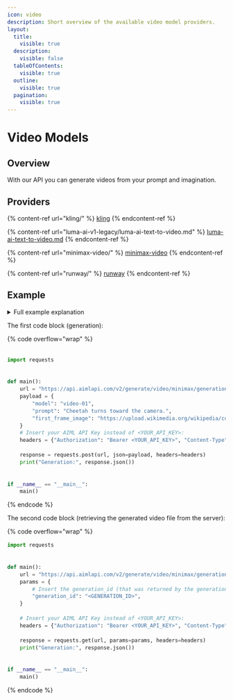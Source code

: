 ```yaml
---
icon: video
description: Short overview of the available video model providers.
layout:
  title:
    visible: true
  description:
    visible: false
  tableOfContents:
    visible: true
  outline:
    visible: true
  pagination:
    visible: true
---
```


# Video Models

## Overview

With our API you can generate videos from your prompt and imagination.

## Providers

{% content-ref url="kling/" %}
[kling](kling/)
{% endcontent-ref %}

{% content-ref url="luma-ai-v1-legacy/luma-ai-text-to-video.md" %}
[luma-ai-text-to-video.md](luma-ai-v1-legacy/luma-ai-text-to-video.md)
{% endcontent-ref %}

{% content-ref url="minimax-video/" %}
[minimax-video](minimax-video/)
{% endcontent-ref %}

{% content-ref url="runway/" %}
[runway](runway/)
{% endcontent-ref %}

## Example

<details>

<summary>Full example explanation</summary>

As an example, we will generate a video using the popular **video-01** model from the Chinese company **MiniMax**. This model, as you can verify by checking its [**API Reference**](https://docs.aimlapi.com/api-overview/video-models/minimax-video), accepts an image as input (serving as the first frame of the future video) along with a text prompt, where we can describe what should happen to this image throughout the video.

We used a publicly available [image](https://upload.wikimedia.org/wikipedia/commons/thumb/a/a9/Cheetah4.jpg/1200px-Cheetah4.jpg) from Wikimedia and described in the prompt that the cheetah turns toward the camera.

A notable feature of **video-01** model is that video generation and retrieving the final video file from the server are done through separate API calls. _(AIML API tokens are only consumed during the first step—i.e., the actual video generation.)_

You can insert the contents of each of the two code blocks into a separate Python file in your preferred development environment (or, for example, place each part in a separate cell in **Jupyter Notebook**). Replace `<YOUR_API_KEY>` in both fragments with the **AIML API Key** obtained from your [account](https://aimlapi.com/app/keys).

Next, run the first code block. If everything is set up correctly, you will see the following line in the program output (the specific numbers, of course, will vary):\
`Generation: {'generation_id': '234954179076239'}`

This means that our generation has been queued on the server.

Now, copy this numerical value (_without_ quotation marks) and insert it into the second code block, replacing `<GENERATION_ID>`. Now, we can execute the second code block to request our final video file from the server.

Processing the request on the server may take some time (usually less than a minute). If the requested file is not yet ready, the output will display the corresponding status. Try waiting a bit and rerun the second code block. _(If you're comfortable with coding, you can modify the script to perform this request inside a loop.)_

In our case, after three reruns of the second code block (waiting a total of about 20 seconds), we saw the following output:

{% code overflow="wrap" %}
```json
Generation: {'id': '234954179076239', 'status': 'completed', 'video': {'url': 'https://cdn.aimlapi.com/whale/inference_output%2Fvideo%2F2025-02-07%2F0c4d54db-da1b-404a-a495-600426796415%2Foutput.mp4?Expires=1738947643&OSSAccessKeyId=LTAI5tAmwsjSaaZVA6cEFAUu&Signature=mo3sfeNpVz5mNQW%2BSt2g8d2%2Fvf4%3D'}}
```
{% endcode %}

As you can see, the `'status'` is now `'completed'`, and further in the output line, we have a URL where the generated video file can be downloaded.

Here is the resulting turning cheetah ([original 960x720px](https://drive.google.com/file/d/1T06W3BGZ_HanpkN-_lvr7U9HRH7IHG9C/view?usp=sharing)):

<img src="../../.gitbook/assets/turned_cheetah.gif" alt="" data-size="original">

</details>

The first code block (generation):

{% code overflow="wrap" %}
```python

import requests


def main():
    url = "https://api.aimlapi.com/v2/generate/video/minimax/generation"
    payload = {
        "model": "video-01",
        "prompt": "Cheetah turns toward the camera.",
        "first_frame_image": "https://upload.wikimedia.org/wikipedia/commons/thumb/a/a9/Cheetah4.jpg/1200px-Cheetah4.jpg",
    }
    # Insert your AIML API Key instead of <YOUR_API_KEY>:
    headers = {"Authorization": "Bearer <YOUR_API_KEY>", "Content-Type": "application/json"}

    response = requests.post(url, json=payload, headers=headers)
    print("Generation:", response.json())


if __name__ == "__main__":
    main()


```
{% endcode %}

The second code block (retrieving the generated video file from the server):

{% code overflow="wrap" %}
```python
import requests


def main():
    url = "https://api.aimlapi.com/v2/generate/video/minimax/generation"
    params = {
        # Insert the generation_id (that was returned by the generation part above) in the quotation marks instead of <GENERATION_ID>:
        "generation_id": "<GENERATION_ID>",
    }
    
    # Insert your AIML API Key instead of <YOUR_API_KEY>:
    headers = {"Authorization": "Bearer <YOUR_API_KEY>", "Content-Type": "application/json"}

    response = requests.get(url, params=params, headers=headers)
    print("Generation:", response.json())


if __name__ == "__main__":
    main()

```
{% endcode %}

